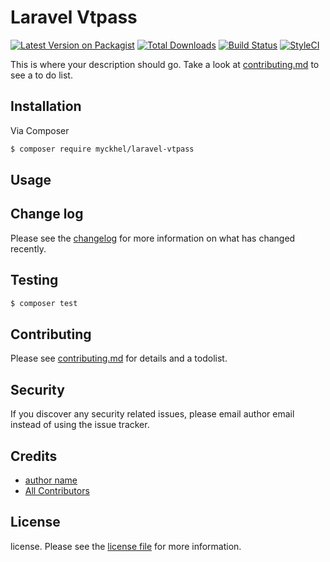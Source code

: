# Laravel Vtpass

[![Latest Version on Packagist][ico-version]][link-packagist]
[![Total Downloads][ico-downloads]][link-downloads]
[![Build Status][ico-travis]][link-travis]
[![StyleCI][ico-styleci]][link-styleci]

This is where your description should go. Take a look at [contributing.md](contributing.md) to see a to do list.

## Installation

Via Composer

``` bash
$ composer require myckhel/laravel-vtpass
```

## Usage

## Change log

Please see the [changelog](changelog.md) for more information on what has changed recently.

## Testing

``` bash
$ composer test
```

## Contributing

Please see [contributing.md](contributing.md) for details and a todolist.

## Security

If you discover any security related issues, please email author email instead of using the issue tracker.

## Credits

- [author name][link-author]
- [All Contributors][link-contributors]

## License

license. Please see the [license file](license.md) for more information.

[ico-version]: https://img.shields.io/packagist/v/myckhel/laravelvtpass.svg?style=flat-square
[ico-downloads]: https://img.shields.io/packagist/dt/myckhel/laravelvtpass.svg?style=flat-square
[ico-travis]: https://img.shields.io/travis/myckhel/laravelvtpass/master.svg?style=flat-square
[ico-styleci]: https://styleci.io/repos/12345678/shield

[link-packagist]: https://packagist.org/packages/myckhel/laravelvtpass
[link-downloads]: https://packagist.org/packages/myckhel/laravelvtpass
[link-travis]: https://travis-ci.org/myckhel/laravelvtpass
[link-styleci]: https://styleci.io/repos/12345678
[link-author]: https://github.com/myckhel
[link-contributors]: ../../contributors
